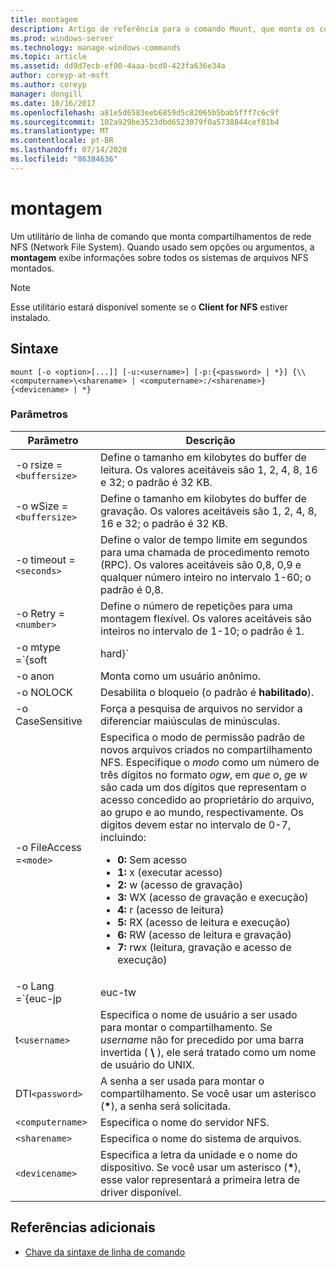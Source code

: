 ```yaml
---
title: montagem
description: Artigo de referência para o comando Mount, que monta os compartilhamentos de rede NFS (Network File System).
ms.prod: windows-server
ms.technology: manage-windows-commands
ms.topic: article
ms.assetid: dd9d7ecb-ef00-4aaa-bcd0-423fa636e34a
author: coreyp-at-msft
ms.author: coreyp
manager: dongill
ms.date: 10/16/2017
ms.openlocfilehash: a81e5d6583eeb6859d5c82065b5bab5fff7c6c9f
ms.sourcegitcommit: 102a929be3523dbd6523079f0a5738844cef81b4
ms.translationtype: MT
ms.contentlocale: pt-BR
ms.lasthandoff: 07/14/2020
ms.locfileid: "86384636"
---
```

# <a name="mount"></a>montagem

Um utilitário de linha de comando que monta compartilhamentos de rede NFS (Network File System). Quando usado sem opções ou argumentos, a **montagem** exibe informações sobre todos os sistemas de arquivos NFS montados.

> [!NOTE]
> Esse utilitário estará disponível somente se o **Client for NFS** estiver instalado.

## <a name="syntax"></a>Sintaxe

```
mount [-o <option>[...]] [-u:<username>] [-p:{<password> | *}] {\\<computername>\<sharename> | <computername>:/<sharename>} {<devicename> | *}
```

### <a name="parameters"></a>Parâmetros

| Parâmetro  | Descrição |
| ---------- | ----------- |
| -o rsize =`<buffersize>` | Define o tamanho em kilobytes do buffer de leitura. Os valores aceitáveis são 1, 2, 4, 8, 16 e 32; o padrão é 32 KB. |
| -o wSize =`<buffersize>` | Define o tamanho em kilobytes do buffer de gravação. Os valores aceitáveis são 1, 2, 4, 8, 16 e 32; o padrão é 32 KB. |
| -o timeout =`<seconds>` | Define o valor de tempo limite em segundos para uma chamada de procedimento remoto (RPC). Os valores aceitáveis são 0,8, 0,9 e qualquer número inteiro no intervalo 1-60; o padrão é 0,8. |
| -o Retry =`<number>` | Define o número de repetições para uma montagem flexível. Os valores aceitáveis são inteiros no intervalo de 1-10; o padrão é 1. |
| -o mtype =`{soft|hard}` | Define o tipo de montagem para seu compartilhamento NFS. Por padrão, o Windows usa uma montagem flexível. As montagens suaves esgotam o tempo limite mais facilmente quando há problemas de conexão; no entanto, para reduzir a interrupção de e/s durante a reinicialização do servidor NFS, recomendamos o uso de uma montagem rígida.|
| -o anon | Monta como um usuário anônimo. |
| -o NOLOCK | Desabilita o bloqueio (o padrão é **habilitado**). |
| -o CaseSensitive | Força a pesquisa de arquivos no servidor a diferenciar maiúsculas de minúsculas. |
| -o FileAccess =`<mode>` | Especifica o modo de permissão padrão de novos arquivos criados no compartilhamento NFS. Especifique o *modo* como um número de três dígitos no formato *ogw*, em *que o*, *g*e *w* são cada um dos dígitos que representam o acesso concedido ao proprietário do arquivo, ao grupo e ao mundo, respectivamente. Os dígitos devem estar no intervalo de 0-7, incluindo:<ul><li>**0:** Sem acesso</li><li>**1:** x (executar acesso)</li><li>**2:** w (acesso de gravação)</li><li>**3:** WX (acesso de gravação e execução)</li><li>**4:** r (acesso de leitura)</li><li>**5:** RX (acesso de leitura e execução)</li><li>**6:** RW (acesso de leitura e gravação)</li><li>**7:** rwx (leitura, gravação e acesso de execução)</li></ul> |
| -o Lang =`{euc-jp|euc-tw|euc-kr|shift-jis|Big5|Ksc5601|Gb2312-80|Ansi)` | Especifica a codificação de linguagem a ser configurada em um compartilhamento NFS. Você pode usar apenas um idioma no compartilhamento. Esse valor pode incluir qualquer um dos seguintes valores:<ul><li>**EUC-JP:** Japonês</li><li>**EUC-TW:** Chinês</li><li>**EUC-Kr:** Coreano</li><li>**Shift-JIS:** Japonês</li><li>**Big5:** Chinês</li><li>**Ksc5601:** Coreano</li><li>**Gb2312-80:** Chinês simplificado</li><li>**ANSI:** Codificado em ANSI</li></ul> |
| t`<username>` | Especifica o nome de usuário a ser usado para montar o compartilhamento. Se *username* não for precedido por uma barra invertida ( **\\** ), ele será tratado como um nome de usuário do UNIX. |
| DTI`<password>` | A senha a ser usada para montar o compartilhamento. Se você usar um asterisco (**&#42;**), a senha será solicitada. |
| `<computername>` | Especifica o nome do servidor NFS. |
| `<sharename>` | Especifica o nome do sistema de arquivos. |
| `<devicename>` | Especifica a letra da unidade e o nome do dispositivo. Se você usar um asterisco (**&#42;**), esse valor representará a primeira letra de driver disponível. |

## <a name="additional-references"></a>Referências adicionais

- [Chave da sintaxe de linha de comando](command-line-syntax-key.md)
